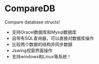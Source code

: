 CompareDB
=========

Compare database structs!<br/>
* 支持Oracel数据库和Mysql数据库
* 自带有SQL查询器，可以直接对数据库操作
* 比较两个数据的结构并同步数据<br/>
* Jswing视窗界面操作<br/>
* 支持windows和Linux等系统！<br/>
